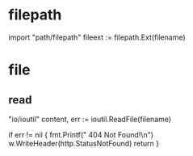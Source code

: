 # filepath

  import "path/filepath"
  fileext := filepath.Ext(filename)

# file

## read

  "io/ioutil"
  content, err := ioutil.ReadFile(filename)

  if err != nil {
       fmt.Printf("   404 Not Found!\n")
       w.WriteHeader(http.StatusNotFound)
       return
  }

